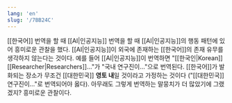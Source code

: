 ```yaml
---
lang: 'en'
slug: '/7BB24C'
---
```


[[한국어]] 번역을 할 때 [[AI|인공지능]] 번역을 할 때 [[AI|인공지능]]의 행동 패턴에 있어 흥미로운 관찰을 했다. [[AI|인공지능]]이 외국에 존재하는 [[한국어]]의 존재 유무를 생각하지 않는다는 것이다. 예를 들어 [[AI|인공지능]]이 번역하면 "[[한국인|Korean]] [[Researcher|Researchers]]..."가 "국내 연구진이..."으로 번역된다. [[한국어]]가 발화되는 장소가 무조건 [[대한민국]] **영토 내**일 것이라고 가정하는 것이다 ("[[대한민국]] 연구진이..."로 번역되어야 옳다). 아무래도 그렇게 번역하는 말뭉치가 더 많았기에 그랬겠지? 흥미로운 관찰이다.

